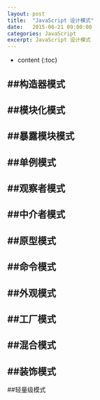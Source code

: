 ```yaml
---
layout: post
title:  "JavaScript 设计模式"
date:   2015-06-21 09:00:00
categories: JavaScript
excerpt: JavaScript 设计模式
---
```


* content
{:toc}

##构造器模式
---
##模块化模式
---
##暴露模块模式
---
##单例模式
---
##观察者模式
---
##中介者模式
---
##原型模式
---
##命令模式
---
##外观模式
---
##工厂模式
---
##混合模式
---
##装饰模式
---
##轻量级模式







